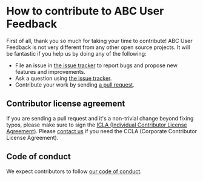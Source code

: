 # How to contribute to ABC User Feedback

First of all, thank you so much for taking your time to contribute! ABC User Feedback is not very different from any other open source projects. It will be fantastic if you help us by doing any of the following:

- File an issue in [the issue tracker](https://github.com/line/abc-user-feedback/issues)
  to report bugs and propose new features and improvements.
- Ask a question using [the issue tracker](https://github.com/line/abc-user-feedback/issues).
- Contribute your work by sending [a pull request](https://github.com/line/abc-user-feedback/pulls).

## Contributor license agreement

If you are sending a pull request and it's a non-trivial change beyond fixing
typos, please make sure to sign the [ICLA (Individual Contributor License Agreement)](https://cla-assistant.io/line/abc-user-feedback).
Please [contact us](mailto:dl_oss_dev@linecorp.com) if you need the CCLA (Corporate Contributor License Agreement).

## Code of conduct

We expect contributors to follow [our code of conduct](./CODE_OF_CONDUCT.md).
